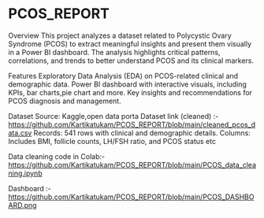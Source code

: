 # PCOS_REPORT

Overview
This project analyzes a dataset related to Polycystic Ovary Syndrome (PCOS) to extract meaningful insights and present them visually in a Power BI dashboard. The analysis highlights critical patterns, correlations, and trends to better understand PCOS and its clinical markers.

Features
Exploratory Data Analysis (EDA) on PCOS-related clinical and demographic data.
Power BI dashboard with interactive visuals, including KPIs, bar charts,pie chart and more.
Key insights and recommendations for PCOS diagnosis and management.

Dataset
Source: Kaggle,open data porta
Dataset link (cleaned) :- https://github.com/Kartikatukam/PCOS_REPORT/blob/main/cleaned_pcos_data.csv
Records: 541 rows with clinical and demographic details.
Columns: Includes BMI, follicle counts, LH/FSH ratio, and PCOS status etc

Data cleaning code in Colab:- https://github.com/Kartikatukam/PCOS_REPORT/blob/main/PCOS_data_cleaning.ipynb

Dashboard :- https://github.com/Kartikatukam/PCOS_REPORT/blob/main/PCOS_DASHBOARD.png


